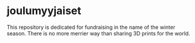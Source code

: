 # joulumyyjaiset
This repository is dedicated for fundraising in the name of the winter season. There is no more merrier way than sharing 3D prints for the world.
